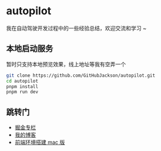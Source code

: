 # autopilot

我在自动驾驶开发过程中的一些经验总结，欢迎交流和学习 ~

## 本地启动服务

暂时只支持本地预览效果，线上地址等我有空弄一个

```bash
git clone https://github.com/GitHubJackson/autopilot.git
cd autopilot
pnpm install
pnpm run dev
```

## 跳转门

- [掘金专栏](https://juejin.cn/column/7338674902280650779)
- [我的博客](https://blog.zhouweibin.top/)
- [前端环境搭建 mac 版](https://docs.zhouweibin.top/docs/awesome-dev/%E5%89%8D%E7%AB%AF%E7%8E%AF%E5%A2%83/)
